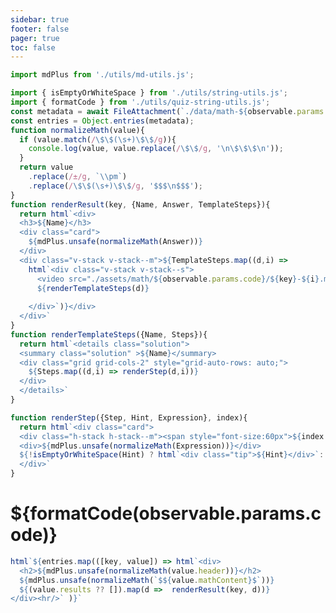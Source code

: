 ```yaml
---
sidebar: true
footer: false
pager: true
toc: false
---
```

<style>
  details.solution {
    display:flex;
    flex-direction:column;
    /* margin: 0 auto; */
    /* background: var(--theme-background-alt); */
    box-shadow: 0 .1rem 1rem -.5rem rgba(0,0,0,.4);
    /* border-radius: 5px; */
  
  }

  summary.solution {
    background: var(--theme-background-alt);
    border: solid 1px var(--theme-foreground-faintest);
    /* border-radius: 0.75rem; */
    padding: 1rem;
    /* margin: 1rem 0; */
    font: 14px var(--sans-serif);
  }

  details.solution[open]::details-content {
    border: solid 1px var(--theme-foreground-faintest);
    padding: 0.5rem;
  }

</style>
```js
import mdPlus from './utils/md-utils.js';

import { isEmptyOrWhiteSpace } from './utils/string-utils.js';
import { formatCode } from './utils/quiz-string-utils.js';
const metadata = await FileAttachment(`./data/math-${observable.params.code}.json`).json();
const entries = Object.entries(metadata);
function normalizeMath(value){
  if (value.match(/\$\$(\s+)\$\$/g)){
    console.log(value, value.replace(/\$\$/g, '\n\$\$\$\n'));
  }
  return value
    .replace(/±/g, `\\pm`)
    .replace(/\$\$(\s+)\$\$/g, '$$$\n$$$');
}
function renderResult(key, {Name, Answer, TemplateSteps}){
  return html`<div>
  <h3>${Name}</h3>
  <div class="card">
    ${mdPlus.unsafe(normalizeMath(Answer))}
  </div>
  <div class="v-stack v-stack--m">${TemplateSteps.map((d,i) => 
    html`<div class="v-stack v-stack--s">
      <video src="./assets/math/${observable.params.code}/${key}-${i}.mp4" playsinline muted controls></video>
      ${renderTemplateSteps(d)}
      
    </div>`)}</div>
  </div>`
}
function renderTemplateSteps({Name, Steps}){
  return html`<details class="solution">
  <summary class="solution" >${Name}</summary>
  <div class="grid grid-cols-2" style="grid-auto-rows: auto;">
    ${Steps.map((d,i) => renderStep(d,i))}
  </div>
  </details>`
}

function renderStep({Step, Hint, Expression}, index){
  return html`<div class="card">  
  <div class="h-stack h-stack--m"><span style="font-size:60px">${index + 1}</span>${mdPlus.unsafe(normalizeMath(Step))}</div>  
  <div>${mdPlus.unsafe(normalizeMath(Expression))}</div>
  ${!isEmptyOrWhiteSpace(Hint) ? html`<div class="tip">${Hint}</div>`:''}
  </div>`
}
```
# ${formatCode(observable.params.code)}

```js
html`${entries.map(([key, value]) => html`<div>
  <h2>${mdPlus.unsafe(normalizeMath(value.header))}</h2>
  ${mdPlus.unsafe(normalizeMath(`$${value.mathContent}$`))}
  ${(value.results ?? []).map(d =>  renderResult(key, d))}
</div><hr/>` )}`
```